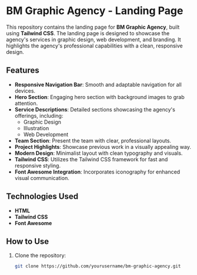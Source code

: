 # BM Graphic Agency - Landing Page

This repository contains the landing page for **BM Graphic Agency**, built using **Tailwind CSS**. The landing page is designed to showcase the agency's services in graphic design, web development, and branding. It highlights the agency's professional capabilities with a clean, responsive design.

## Features

- **Responsive Navigation Bar**: Smooth and adaptable navigation for all devices.
- **Hero Section**: Engaging hero section with background images to grab attention.
- **Service Descriptions**: Detailed sections showcasing the agency's offerings, including:
  - Graphic Design
  - Illustration
  - Web Development
- **Team Section**: Present the team with clear, professional layouts.
- **Project Highlights**: Showcase previous work in a visually appealing way.
- **Modern Design**: Minimalist layout with clean typography and visuals.
- **Tailwind CSS**: Utilizes the Tailwind CSS framework for fast and responsive styling.
- **Font Awesome Integration**: Incorporates iconography for enhanced visual communication.

## Technologies Used

- **HTML**
- **Tailwind CSS**
- **Font Awesome**

## How to Use

1. Clone the repository:
   ```bash
   git clone https://github.com/yourusername/bm-graphic-agency.git
